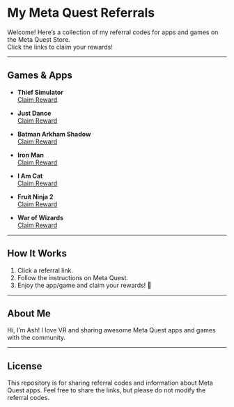 # My Meta Quest Referrals

Welcome! Here’s a collection of my referral codes for apps and games on the Meta Quest Store.  
Click the links to claim your rewards!

---

## Games & Apps

- **Thief Simulator**  
[Claim Reward](https://www.meta.com/appreferrals/ash.ruscho/3395626290543887?utm_source=oculus&utm_location=2&utm_parent=frl&utm_medium=app_referral&utm_content=copy)

- **Just Dance**  
[Claim Reward](https://www.meta.com/appreferrals/ash.ruscho/3395626290543887?utm_source=oculus&utm_location=2&utm_parent=frl&utm_medium=app_referral&utm_content=copy)

- **Batman Arkham Shadow**  
[Claim Reward](https://www.meta.com/appreferrals/ash.ruscho/3551691271620960?utm_source=oculus&utm_location=2&utm_parent=frl&utm_medium=app_referral&utm_content=copy)

- **Iron Man**  
[Claim Reward](https://www.meta.com/appreferrals/ash.ruscho/5017327094985781?utm_source=oculus&utm_location=2&utm_parent=frl&utm_medium=app_referral&utm_content=copy)

- **I Am Cat**  
[Claim Reward](https://www.meta.com/appreferrals/ash.ruscho/4917905281646450?utm_source=oculus&utm_location=2&utm_parent=frl&utm_medium=app_referral&utm_content=copy)

- **Fruit Ninja 2**  
[Claim Reward](https://www.meta.com/appreferrals/ash.ruscho/4917905281646450?utm_source=oculus&utm_location=2&utm_parent=frl&utm_medium=app_referral&utm_content=copy)

- **War of Wizards**  
[Claim Reward](https://www.meta.com/appreferrals/ash.ruscho/7865834933488042?utm_source=oculus&utm_location=2&utm_parent=frl&utm_medium=app_referral&utm_content=copy)

---

## How It Works

1. Click a referral link.  
2. Follow the instructions on Meta Quest.  
3. Enjoy the app/game and claim your rewards! 🎉  

---

## About Me

Hi, I’m Ash! I love VR and sharing awesome Meta Quest apps and games with the community.  

---

## License

This repository is for sharing referral codes and information about Meta Quest apps. Feel free to share the links, but please do not modify the referral codes.
